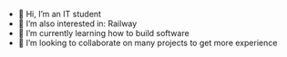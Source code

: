 - 👋 Hi, I’m an IT student
- 👀 I’m also interested in: Railway 
- 🏫 I’m currently learning how to build software
- 💞️ I’m looking to collaborate on many projects to get more experience

[](./profile-night-rainbow.svg)